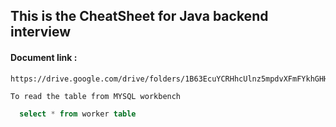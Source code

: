 ## This is the CheatSheet for Java backend interview 

#### Document link : 
```http 
https://drive.google.com/drive/folders/1B63EcuYCRHhcUlnz5mpdvXFmFYkhGHHq
```


 `To read the table from MYSQL workbench`
```SQL
  select * from worker table
```




